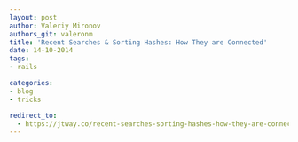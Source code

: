 ```yaml
---
layout: post
author: Valeriy Mironov
authors_git: valeronm
title: 'Recent Searches & Sorting Hashes: How They are Connected'
date: 14-10-2014
tags:
- rails

categories:
- blog
- tricks

redirect_to:
  - https://jtway.co/recent-searches-sorting-hashes-how-they-are-connected-61420fc95c99
---
```

